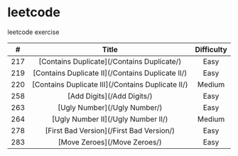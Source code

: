 # leetcode
leetcode exercise

  \#  | Title  | Difficulty
:----:|:------:|:----:
217 | [Contains Duplicate](/Contains Duplicate/) | Easy 
219 | [Contains Duplicate II](/Contains Duplicate II/) | Easy 
220 | [Contains Duplicate III](/Contains Duplicate II/) | Medium 
258 | [Add Digits](/Add Digits/) | Easy 
263 | [Ugly Number](/Ugly Number/) | Easy 
264 | [Ugly Number II](/Ugly Number II/) | Medium 
278 | [First Bad Version](/First Bad Version/) | Easy 
283 | [Move Zeroes](/Move Zeroes/) | Easy 



